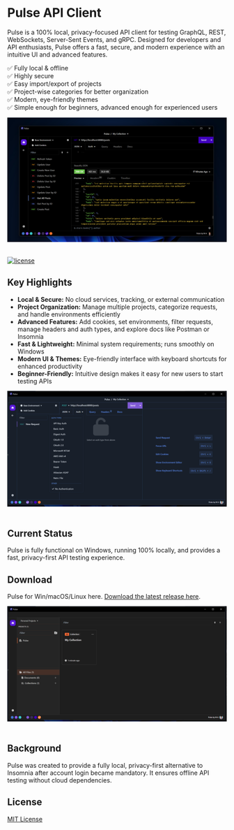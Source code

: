 # Pulse API Client

Pulse is a 100% local, privacy-focused API client for testing GraphQL, REST, WebSockets, Server-Sent Events, and gRPC. Designed for developers and API enthusiasts, Pulse offers a fast, secure, and modern experience with an intuitive UI and advanced features.

✅ Fully local & offline  
✅ Highly secure  
✅ Easy import/export of projects  
✅ Project-wise categories for better organization  
✅ Modern, eye-friendly themes  
✅ Simple enough for beginners, advanced enough for experienced users  

![Site preview](screenshot-1.png)
<br/> <br/>

[![license](https://img.shields.io/github/license/Mahesh-Abeykoon/pulse-api-client)](LICENSE)

## Key Highlights

- **Local & Secure:** No cloud services, tracking, or external communication  
- **Project Organization:** Manage multiple projects, categorize requests, and handle environments efficiently  
- **Advanced Features:** Add cookies, set environments, filter requests, manage headers and auth types, and explore docs like Postman or Insomnia  
- **Fast & Lightweight:** Minimal system requirements; runs smoothly on Windows  
- **Modern UI & Themes:** Eye-friendly interface with keyboard shortcuts for enhanced productivity  
- **Beginner-Friendly:** Intuitive design makes it easy for new users to start testing APIs  

![Site preview](screenshot-3)
<br/> <br/>

## Current Status

Pulse is fully functional on Windows, running 100% locally, and provides a fast, privacy-first API testing experience.

## Download

Pulse for Win/macOS/Linux here. [Download the latest release here](https://github.com/Mahesh-Abeykoon/pulse-api-client/releases).

![Site preview](screenshot-2)
<br/> <br/>

## Background

Pulse was created to provide a fully local, privacy-first alternative to Insomnia after account login became mandatory. It ensures offline API testing without cloud dependencies.

## License

[MIT License](LICENSE)
